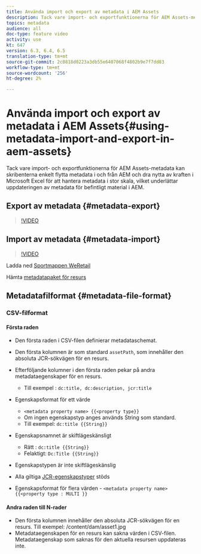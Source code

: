 ```yaml
---
title: Använda import och export av metadata i AEM Assets
description: Tack vare import- och exportfunktionerna för AEM Assets-metadata kan skribenterna enkelt flytta metadata i och från AEM och dra nytta av kraften i Microsoft Excel för att hantera metadata i stor skala, vilket underlättar uppdateringen av metadata för befintligt material i AEM.
topics: metadata
audience: all
doc-type: feature video
activity: use
kt: 647
version: 6.3, 6.4, 6.5
translation-type: tm+mt
source-git-commit: 2c0818d0223a3db55e6407068f4802b9e7f7dd83
workflow-type: tm+mt
source-wordcount: '256'
ht-degree: 2%

---
```



# Använda import och export av metadata i AEM Assets{#using-metadata-import-and-export-in-aem-assets}

Tack vare import- och exportfunktionerna för AEM Assets-metadata kan skribenterna enkelt flytta metadata i och från AEM och dra nytta av kraften i Microsoft Excel för att hantera metadata i stor skala, vilket underlättar uppdateringen av metadata för befintligt material i AEM.

## Export av metadata {#metadata-export}

>[!VIDEO](https://video.tv.adobe.com/v/22132/?quality=9&learn=on)

## Import av metadata {#metadata-import}

>[!VIDEO](https://video.tv.adobe.com/v/21374/?quality=9&learn=on)

Ladda ned [Sportmappen WeRetail](assets/we-retail-sports.zip)

Hämta [metadatapaket för resurs](assets/we-retail-sports-asset-metadata.zip)

## Metadatafilformat {#metadata-file-format}

### CSV-filformat

#### Första raden

* Den första raden i CSV-filen definierar metadataschemat.
* Den första kolumnen är som standard `assetPath`, som innehåller den absoluta JCR-sökvägen för en resurs.

* Efterföljande kolumner i den första raden pekar på andra metadataegenskaper för en resurs.

   * Till exempel : `dc:title, dc:description, jcr:title`

* Egenskapsformat för ett värde

   * `<metadata property name> {{<property type}}`
   * Om ingen egenskapstyp anges används String som standard.
   * Till exempel: `dc:title {{String}}`

* Egenskapsnamnet är skiftlägeskänsligt
   * Rätt : `dc:title {{String}}`
   * Felaktigt: `Dc:Title {{String}}`

* Egenskapstypen är inte skiftlägeskänslig
* Alla giltiga [JCR-egenskapstyper](https://docs.adobe.com/docs/en/spec/jsr170/javadocs/jcr-2.0/javax/jcr/PropertyType.html) stöds

* Egenskapsformat för flera värden - `<metadata property name> {{<property type : MULTI }}`

#### Andra raden till N-rader

* Den första kolumnen innehåller den absoluta JCR-sökvägen för en resurs. Till exempel: /content/dam/asset1.jpg
* Metadataegenskapen för en resurs kan sakna värden i CSV-filen. Metadataegenskap som saknas för den aktuella resursen uppdateras inte.
